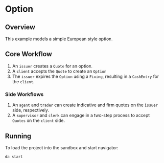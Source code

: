 # Option

## Overview

This example models a simple European style option.

## Core Workflow
1. An `issuer` creates a `Quote` for an option.
2. A `client` accepts the `Quote` to create an `Option`
3. The `issuer` expires the `Option` using a `Fixing`, resulting in a `CashEntry` for the `client`.

### Side Workflows
1. An `agent` and `trader` can create indicative and firm quotes on the `issuer` side, respectively.
2. A `supervisor` and `clerk` can engage in a two-step process to accept `Quotes` on the `client` side.

## Running
To load the project into the sandbox and start navigator:
```
da start
```
